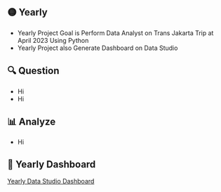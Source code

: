 ## 🟡 Yearly
* Yearly Project Goal is Perform Data Analyst on Trans Jakarta Trip at April 2023 Using Python
* Yearly Project also Generate Dashboard on Data Studio

## 🔍 Question
* Hi
* Hi

## 📊 Analyze
* Hi

## 🧨 Yearly Dashboard
[Yearly Data Studio Dashboard](https://lookerstudio.google.com/reporting/46027e85-fcfe-4c0f-8218-409454c03912)
